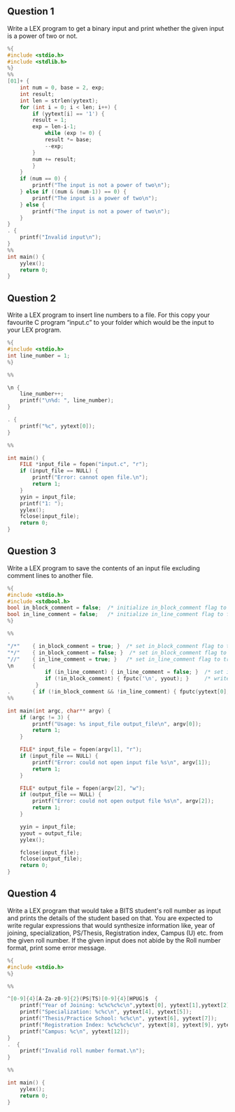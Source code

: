 ## Question 1

Write a LEX program to get a binary input and print whether the given input is a power of two or not.

```c
%{
#include <stdio.h>
#include <stdlib.h>
%}
%%
[01]+ {
    int num = 0, base = 2, exp;
    int result;
    int len = strlen(yytext);
    for (int i = 0; i < len; i++) {
        if (yytext[i] == '1') {
	    result = 1;
	    exp = len-i-1;
            while (exp != 0) {
        	result *= base;
        	--exp;
    	}
	    num += result;
        }
    }
    if (num == 0) {
        printf("The input is not a power of two\n");
    } else if ((num & (num-1)) == 0) {
        printf("The input is a power of two\n");
    } else {
        printf("The input is not a power of two\n");
    }
}
. {
    printf("Invalid input\n");
}
%%
int main() {
    yylex();
    return 0;
}
```

## Question 2

Write a LEX program to insert line numbers to a file. For this copy your favourite C program “input.c” to your folder which would be the input to your LEX program.

```c
%{
#include <stdio.h>
int line_number = 1;
%}

%%

\n {
    line_number++;
    printf("\n%d: ", line_number);
}

. {
    printf("%c", yytext[0]);
}

%%

int main() {
    FILE *input_file = fopen("input.c", "r");
    if (input_file == NULL) {
        printf("Error: cannot open file.\n");
        return 1;
    }
    yyin = input_file;
    printf("1: ");
    yylex();
    fclose(input_file);
    return 0;
}
```

## Question 3

Write a LEX program to save the contents of an input file excluding comment lines to another file.

```c
%{
#include <stdio.h>
#include <stdbool.h>
bool in_block_comment = false;  /* initialize in_block_comment flag to false */
bool in_line_comment = false;   /* initialize in_line_comment flag to false */
%}

%%

"/*"    { in_block_comment = true; }  /* set in_block_comment flag to true on start of block comment */
"*/"    { in_block_comment = false; }  /* set in_block_comment flag to false on end of block comment */
"//"    { in_line_comment = true; }   /* set in_line_comment flag to true on start of line comment */
\n      {
            if (in_line_comment) { in_line_comment = false; }  /* set in_line_comment flag to false on end of line */
            if (!in_block_comment) { fputc('\n', yyout); }     /* write newline character to output file if not in comment */
         }
.       { if (!in_block_comment && !in_line_comment) { fputc(yytext[0], yyout); } }  /* write character to output file if not in comment */
%%

int main(int argc, char** argv) {
    if (argc != 3) {
        printf("Usage: %s input_file output_file\n", argv[0]);
        return 1;
    }

    FILE* input_file = fopen(argv[1], "r");
    if (input_file == NULL) {
        printf("Error: could not open input file %s\n", argv[1]);
        return 1;
    }

    FILE* output_file = fopen(argv[2], "w");
    if (output_file == NULL) {
        printf("Error: could not open output file %s\n", argv[2]);
        return 1;
    }

    yyin = input_file;
    yyout = output_file;
    yylex();

    fclose(input_file);
    fclose(output_file);
    return 0;
}
```

## Question 4

Write a LEX program that would take a BITS student's roll number as input and prints the details of the student based on that. You are expected to write regular expressions that would synthesize information like, year of joining, specialization, PS/Thesis, Registration index, Campus (U) etc. from the given roll number. If the given input does not abide by the Roll number format, print some error message.

```c
%{
#include <stdio.h>
%}

%%

^[0-9]{4}[A-Za-z0-9]{2}(PS|TS)[0-9]{4}[HPUG]$  {
    printf("Year of Joining: %c%c%c%c\n",yytext[0], yytext[1],yytext[2], yytext[3]);
    printf("Specialization: %c%c\n", yytext[4], yytext[5]);
    printf("Thesis/Practice School: %c%c\n", yytext[6], yytext[7]);
    printf("Registration Index: %c%c%c%c\n", yytext[8], yytext[9], yytext[10], yytext[11]);
    printf("Campus: %c\n", yytext[12]);
}
.  {
    printf("Invalid roll number format.\n");
}

%%

int main() {
    yylex();
    return 0;
}
```

